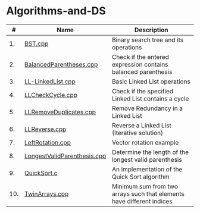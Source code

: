 # Algorithms-and-DS

| #     |  Name  | Description |
| --- |  --- | --------- |
| 1. | [BST.cpp](https://github.com/A7xSV/Algorithms-and-DS/blob/master/Codes/BST.cpp) | Binary search tree and its operations|
| 2. | [BalancedParentheses.cpp](https://github.com/A7xSV/Algorithms-and-DS/blob/master/Codes/BalancedParentheses.cpp) | Check if the entered expression contains balanced parenthesis |
| 3. | [LL-LinkedList.cpp](https://github.com/A7xSV/Algorithms-and-DS/blob/master/Codes/LL-LinkedList.cpp) | Basic Linked List operations |
| 4. | [LLCheckCycle.cpp](https://github.com/A7xSV/Algorithms-and-DS/blob/master/Codes/LLCheckCycle.cpp) | Check if the specified Linked List contains a cycle |
| 5. | [LLRemoveDuplicates.cpp](https://github.com/A7xSV/Algorithms-and-DS/blob/master/Codes/LLRemoveDuplicates.cpp) | Remove Redundancy in a Linked List |
| 6. | [LLReverse.cpp](https://github.com/A7xSV/Algorithms-and-DS/blob/master/Codes/LLReverse.cpp) | Reverse a Linked List (Iterative solution) |
| 7. | [LeftRotation.cpp](https://github.com/A7xSV/Algorithms-and-DS/blob/master/Codes/LeftRotation.cpp) | Vector rotation example |
| 8. | [LongestValidParenthesis.cpp](https://github.com/A7xSV/Algorithms-and-DS/blob/master/Codes/LongestValidParenthesis.cpp) | Determine the length of the longest valid parenthesis |
| 9. | [QuickSort.c](https://github.com/A7xSV/Algorithms-and-DS/blob/master/Codes/QuickSort.c) | An implementation of the Quick Sort algorithm |
| 10. | [TwinArrays.cpp](https://github.com/A7xSV/Algorithms-and-DS/blob/master/Codes/TwinArrays.cpp) | Minimum sum from two arrays such that elements have different indices |
